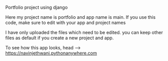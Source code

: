 Portfolio project using django

Here my project name is portfolio and app name is main. If you use this code, make sure to edit with your app and project names

I have only uploaded the files which need to be edited. you can keep other files as default if you create a new project and app.

To see how this app looks, head --> https://navinjethwani.pythonanywhere.com
